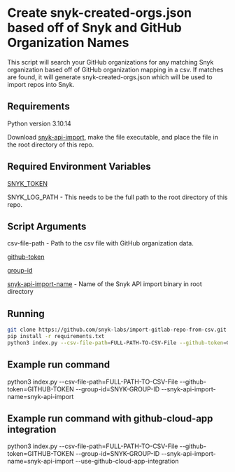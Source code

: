 # Create snyk-created-orgs.json based off of Snyk and GitHub Organization Names

This script will search your GitHub organizations for any matching Snyk organization based off of GitHub organization mapping in a csv.  If matches are found, it will generate snyk-created-orgs.json which will be used to import repos into Snyk.

## Requirements

Python version 3.10.14

Download [snyk-api-import](https://github.com/snyk/snyk-api-import/releases), make the file executable, and place the file in the root directory of this repo.

## Required Environment Variables

[SNYK_TOKEN](https://docs.snyk.io/getting-started/how-to-obtain-and-authenticate-with-your-snyk-api-token)

SNYK_LOG_PATH - This needs to be the full path to the root directory of this repo.

## Script Arguments

csv-file-path - Path to the csv file with GitHub organization data.

[github-token](https://docs.github.com/en/authentication/keeping-your-account-and-data-secure/managing-your-personal-access-tokens)

[group-id](https://docs.snyk.io/snyk-admin/groups-and-organizations/groups/group-general-settings)

[snyk-api-import-name](https://github.com/snyk/snyk-api-import/releases) - Name of the Snyk API import binary in root directory 



## Running
```bash
git clone https://github.com/snyk-labs/import-gitlab-repo-from-csv.git
pip install -r requirements.txt
python3 index.py --csv-file-path=FULL-PATH-TO-CSV-File --github-token=GITHUB-TOKEN --group-id=SNYK-GROUP-ID --snyk-api-import-name=snyk-api-import
```

## Example run command
python3 index.py --csv-file-path=FULL-PATH-TO-CSV-File --github-token=GITHUB-TOKEN --group-id=SNYK-GROUP-ID --snyk-api-import-name=snyk-api-import

## Example run command with github-cloud-app integration
python3 index.py --csv-file-path=FULL-PATH-TO-CSV-File --github-token=GITHUB-TOKEN --group-id=SNYK-GROUP-ID --snyk-api-import-name=snyk-api-import --use-github-cloud-app-integration
